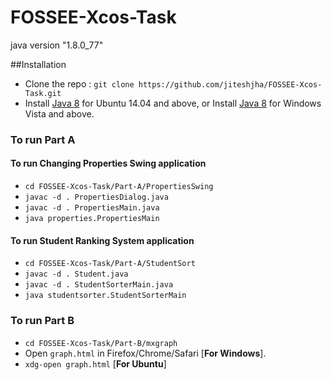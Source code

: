 # FOSSEE-Xcos-Task

java version "1.8.0_77"


##Installation
* Clone the repo : `git clone https://github.com/jiteshjha/FOSSEE-Xcos-Task.git`
* Install [Java 8](http://askubuntu.com/questions/521145/how-to-install-oracle-java-on-ubuntu-14-04) for Ubuntu 14.04 and above, or 
Install [Java 8](https://java.com/en/download/help/windows_manual_download.xml) for Windows Vista and above.

### To run Part A
#### To run Changing Properties Swing application
* `cd FOSSEE-Xcos-Task/Part-A/PropertiesSwing`
* `javac -d . PropertiesDialog.java`
* `javac -d . PropertiesMain.java`
* `java properties.PropertiesMain`

#### To run Student Ranking System application
* `cd FOSSEE-Xcos-Task/Part-A/StudentSort`
* `javac -d . Student.java`
* `javac -d . StudentSorterMain.java`
* `java studentsorter.StudentSorterMain`

### To run Part B
* `cd FOSSEE-Xcos-Task/Part-B/mxgraph`
* Open `graph.html` in Firefox/Chrome/Safari [**For Windows**].
* `xdg-open graph.html` [**For Ubuntu**]
